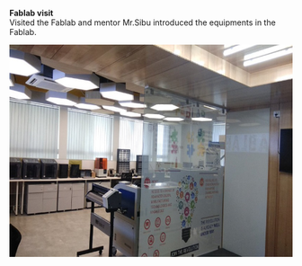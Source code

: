 **Fablab visit**  
Visited the Fablab and mentor Mr.Sibu introduced the equipments in the Fablab.

![LAB](/img/fab-lab.jpg)
